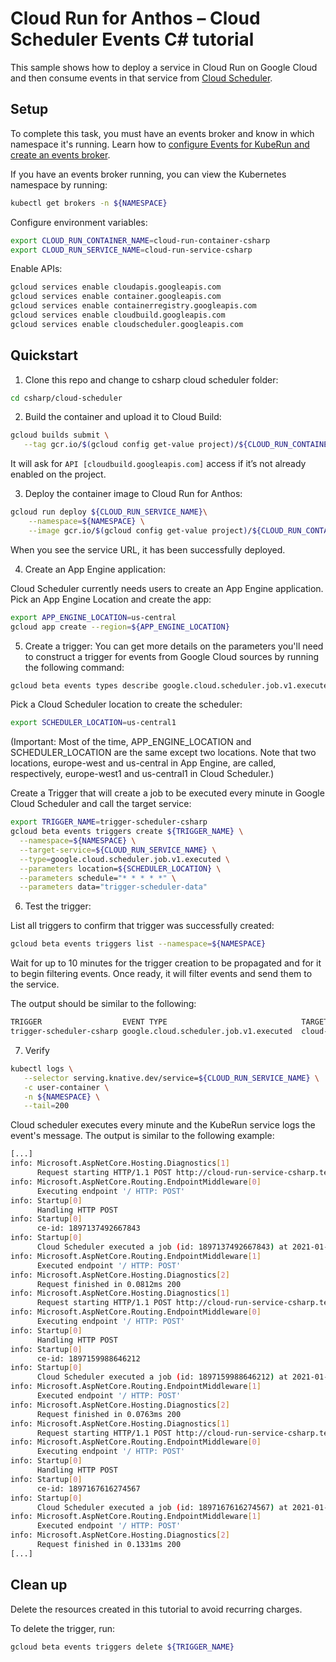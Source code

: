 # Cloud Run for Anthos – Cloud Scheduler Events C# tutorial

This sample shows how to deploy a service in Cloud Run on Google Cloud and then consume events in that service from [Cloud Scheduler](https://cloud.google.com/scheduler).

## Setup

To complete this task, you must have an events broker and know in which namespace it's running. Learn how to [configure Events for KubeRun and create an events broker](https://cloud.google.com/eventarc/docs/kuberun/cluster-configuration).

If you have an events broker running, you can view the Kubernetes namespace by running:
```sh
kubectl get brokers -n ${NAMESPACE}
```

Configure environment variables:

```sh
export CLOUD_RUN_CONTAINER_NAME=cloud-run-container-csharp
export CLOUD_RUN_SERVICE_NAME=cloud-run-service-csharp
```

Enable APIs:
```sh
gcloud services enable cloudapis.googleapis.com 
gcloud services enable container.googleapis.com 
gcloud services enable containerregistry.googleapis.com
gcloud services enable cloudbuild.googleapis.com
gcloud services enable cloudscheduler.googleapis.com
```

## Quickstart

1. Clone this repo and change to csharp cloud scheduler folder:
```sh
cd csharp/cloud-scheduler
```

2. Build the container and upload it to Cloud Build:

```sh
gcloud builds submit \
   --tag gcr.io/$(gcloud config get-value project)/${CLOUD_RUN_CONTAINER_NAME}
```
It will ask for `API [cloudbuild.googleapis.com]` access if it’s not already enabled on the project.

3. Deploy the container image to Cloud Run for Anthos:
```sh
gcloud run deploy ${CLOUD_RUN_SERVICE_NAME}\
    --namespace=${NAMESPACE} \
    --image gcr.io/$(gcloud config get-value project)/${CLOUD_RUN_CONTAINER_NAME}
```
When you see the service URL, it has been successfully deployed.

4. Create an App Engine application:

Cloud Scheduler currently needs users to create an App Engine application. Pick an App Engine Location and create the app:

```sh
export APP_ENGINE_LOCATION=us-central
gcloud app create --region=${APP_ENGINE_LOCATION}
```

5. Create a trigger:
You can get more details on the parameters you'll need to construct a trigger for events from Google Cloud sources by running the following command:
```sh
gcloud beta events types describe google.cloud.scheduler.job.v1.executed
```
Pick a Cloud Scheduler location to create the scheduler:
```sh
export SCHEDULER_LOCATION=us-central1
```
(Important: Most of the time, APP_ENGINE_LOCATION and SCHEDULER_LOCATION are the same except two locations. Note that two locations, europe-west and us-central in App Engine, are called, respectively, europe-west1 and us-central1 in Cloud Scheduler.)

Create a Trigger that will create a job to be executed every minute in Google Cloud Scheduler and call the target service:
```sh
export TRIGGER_NAME=trigger-scheduler-csharp
gcloud beta events triggers create ${TRIGGER_NAME} \
  --namespace=${NAMESPACE} \
  --target-service=${CLOUD_RUN_SERVICE_NAME} \
  --type=google.cloud.scheduler.job.v1.executed \
  --parameters location=${SCHEDULER_LOCATION} \
  --parameters schedule="* * * * *" \
  --parameters data="trigger-scheduler-data"
```

6. Test the trigger:

List all triggers to confirm that trigger was successfully created:
```sh
gcloud beta events triggers list --namespace=${NAMESPACE}
```
Wait for up to 10 minutes for the trigger creation to be propagated and for it to begin filtering events. Once ready, it will filter events and send them to the service.

The output should be similar to the following:
```sh
TRIGGER                  EVENT TYPE                              TARGET
trigger-scheduler-csharp google.cloud.scheduler.job.v1.executed  cloud-run-service-csharp
```

7. Verify
```sh
kubectl logs \
   --selector serving.knative.dev/service=${CLOUD_RUN_SERVICE_NAME} \
   -c user-container \
   -n ${NAMESPACE} \
   --tail=200
```
Cloud scheduler executes every minute and the KubeRun service logs the event's message. The output is similar to the following example:
```sh
[...]
info: Microsoft.AspNetCore.Hosting.Diagnostics[1]
      Request starting HTTP/1.1 POST http://cloud-run-service-csharp.test.svc.cluster.local/ application/json 50
info: Microsoft.AspNetCore.Routing.EndpointMiddleware[0]
      Executing endpoint '/ HTTP: POST'
info: Startup[0]
      Handling HTTP POST
info: Startup[0]
      ce-id: 1897137492667843
info: Startup[0]
      Cloud Scheduler executed a job (id: 1897137492667843) at 2021-01-07T17:50:00.221Z
info: Microsoft.AspNetCore.Routing.EndpointMiddleware[1]
      Executed endpoint '/ HTTP: POST'
info: Microsoft.AspNetCore.Hosting.Diagnostics[2]
      Request finished in 0.0812ms 200
info: Microsoft.AspNetCore.Hosting.Diagnostics[1]
      Request starting HTTP/1.1 POST http://cloud-run-service-csharp.test.svc.cluster.local/ application/json 50
info: Microsoft.AspNetCore.Routing.EndpointMiddleware[0]
      Executing endpoint '/ HTTP: POST'
info: Startup[0]
      Handling HTTP POST
info: Startup[0]
      ce-id: 1897159988646212
info: Startup[0]
      Cloud Scheduler executed a job (id: 1897159988646212) at 2021-01-07T18:11:00.777Z
info: Microsoft.AspNetCore.Routing.EndpointMiddleware[1]
      Executed endpoint '/ HTTP: POST'
info: Microsoft.AspNetCore.Hosting.Diagnostics[2]
      Request finished in 0.0763ms 200
info: Microsoft.AspNetCore.Hosting.Diagnostics[1]
      Request starting HTTP/1.1 POST http://cloud-run-service-csharp.test.svc.cluster.local/ application/json 50
info: Microsoft.AspNetCore.Routing.EndpointMiddleware[0]
      Executing endpoint '/ HTTP: POST'
info: Startup[0]
      Handling HTTP POST
info: Startup[0]
      ce-id: 1897167616274567
info: Startup[0]
      Cloud Scheduler executed a job (id: 1897167616274567) at 2021-01-07T18:21:00.089Z
info: Microsoft.AspNetCore.Routing.EndpointMiddleware[1]
      Executed endpoint '/ HTTP: POST'
info: Microsoft.AspNetCore.Hosting.Diagnostics[2]
      Request finished in 0.1331ms 200
[...]
```

## Clean up

Delete the resources created in this tutorial to avoid recurring charges.
 
To delete the trigger, run:
```sh
gcloud beta events triggers delete ${TRIGGER_NAME}
```